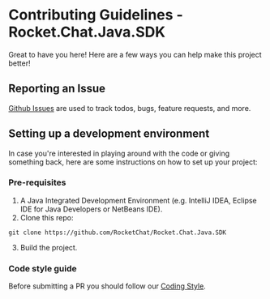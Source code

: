 # Contributing Guidelines - Rocket.Chat.Java.SDK

Great to have you here! Here are a few ways you can help make this project better!

## Reporting an Issue

[Github Issues](https://github.com/RocketChat/Rocket.Chat.Java.SDK/issues) are used to track todos, bugs, feature requests, and more.

## Setting up a development environment
In case you're interested in playing around with the code or giving something back, here are some instructions on how to set up your project:

### Pre-requisites
1. A Java Integrated Development Environment (e.g. IntelliJ IDEA, Eclipse IDE for Java Developers or NetBeans IDE).
2. Clone this repo:
```
git clone https://github.com/RocketChat/Rocket.Chat.Java.SDK
```
3. Build the project.

### Code style guide

Before submitting a PR you should follow our [Coding Style](https://github.com/RocketChat/java-code-styles/blob/master/CODING_STYLE.md).
